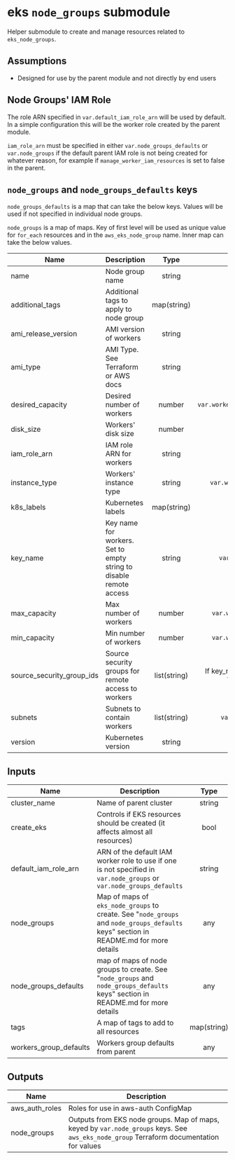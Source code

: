 # eks `node_groups` submodule

Helper submodule to create and manage resources related to `eks_node_groups`.

## Assumptions
* Designed for use by the parent module and not directly by end users

## Node Groups' IAM Role
The role ARN specified in `var.default_iam_role_arn` will be used by default. In a simple configuration this will be the worker role created by the parent module.

`iam_role_arn` must be specified in either `var.node_groups_defaults` or `var.node_groups` if the default parent IAM role is not being created for whatever reason, for example if `manage_worker_iam_resources` is set to false in the parent.

## `node_groups` and `node_groups_defaults` keys
`node_groups_defaults` is a map that can take the below keys. Values will be used if not specified in individual node groups.

`node_groups` is a map of maps. Key of first level will be used as unique value for `for_each` resources and in the `aws_eks_node_group` name. Inner map can take the below values.

| Name | Description | Type | If unset |
|------|-------------|:----:|:-----:|
| name | Node group name | string | Node group index key |
| additional\_tags | Additional tags to apply to node group | map(string) | Only `var.tags` applied |
| ami\_release\_version | AMI version of workers | string | Provider default behavior |
| ami\_type | AMI Type. See Terraform or AWS docs | string | Provider default behavior |
| desired\_capacity | Desired number of workers | number | `var.workers_group_defaults[asg_desired_capacity]` |
| disk\_size | Workers' disk size | number | Provider default behavior |
| iam\_role\_arn | IAM role ARN for workers | string | `var.default_iam_role_arn` |
| instance\_type | Workers' instance type | string | `var.workers_group_defaults[instance_type]` |
| k8s\_labels | Kubernetes labels | map(string) | No labels applied |
| key\_name | Key name for workers. Set to empty string to disable remote access | string | `var.workers_group_defaults[key_name]` |
| max\_capacity | Max number of workers | number | `var.workers_group_defaults[asg_max_size]` |
| min\_capacity | Min number of workers | number | `var.workers_group_defaults[asg_min_size]` |
| source\_security\_group\_ids | Source security groups for remote access to workers | list(string) | If key\_name is specified: THE REMOTE ACCESS WILL BE OPENED TO THE WORLD |
| subnets | Subnets to contain workers | list(string) | `var.workers_group_defaults[subnets]` |
| version | Kubernetes version | string | Provider default behavior |

<!-- BEGINNING OF PRE-COMMIT-TERRAFORM DOCS HOOK -->
## Inputs

| Name | Description | Type | Default | Required |
|------|-------------|:----:|:-----:|:-----:|
| cluster\_name | Name of parent cluster | string | n/a | yes |
| create\_eks | Controls if EKS resources should be created (it affects almost all resources) | bool | `"true"` | no |
| default\_iam\_role\_arn | ARN of the default IAM worker role to use if one is not specified in `var.node_groups` or `var.node_groups_defaults` | string | n/a | yes |
| node\_groups | Map of maps of `eks_node_groups` to create. See "`node_groups` and `node_groups_defaults` keys" section in README.md for more details | any | `{}` | no |
| node\_groups\_defaults | map of maps of node groups to create. See "`node_groups` and `node_groups_defaults` keys" section in README.md for more details | any | n/a | yes |
| tags | A map of tags to add to all resources | map(string) | n/a | yes |
| workers\_group\_defaults | Workers group defaults from parent | any | n/a | yes |

## Outputs

| Name | Description |
|------|-------------|
| aws\_auth\_roles | Roles for use in aws-auth ConfigMap |
| node\_groups | Outputs from EKS node groups. Map of maps, keyed by `var.node_groups` keys. See `aws_eks_node_group` Terraform documentation for values |

<!-- END OF PRE-COMMIT-TERRAFORM DOCS HOOK -->
